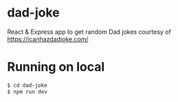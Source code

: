 # dad-joke
React &amp; Express app to get random Dad jokes courtesy of https://icanhazdadjoke.com/

# Running on local
```sh
$ cd dad-joke
$ npm run dev
```